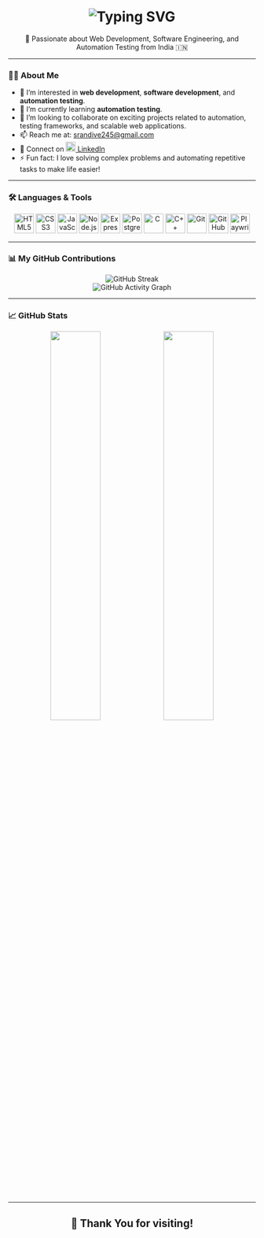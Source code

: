 <!-- Profile Header -->
<h1 align="center">
  <img src="https://readme-typing-svg.herokuapp.com?font=Orbitron&size=35&duration=3000&pause=500&color=30F7FF&center=true&vCenter=true&width=500&lines=Hi%2C+I'm+Shubham+B.+Randive!;Automation+%7C+Web+%7C+Software+Developer;" alt="Typing SVG" />
</h1>

<p align="center">🚀 Passionate about Web Development, Software Engineering, and Automation Testing from India 🇮🇳</p>

---

### 👨‍💻 About Me

- 👀 I’m interested in **web development**, **software development**, and **automation testing**.  
- 🌱 I’m currently learning **automation testing**.  
- 💞️ I’m looking to collaborate on exciting projects related to automation, testing frameworks, and scalable web applications.  
- 📫 Reach me at: [srandive245@gmail.com](mailto:srandive245@gmail.com)  
- 🔗 Connect on [<img src="https://cdn.jsdelivr.net/gh/devicons/devicon/icons/linkedin/linkedin-original.svg" width="20"/> LinkedIn](https://www.linkedin.com/in/shubham-randive-8712a824a/)  
- ⚡ Fun fact: I love solving complex problems and automating repetitive tasks to make life easier!

---

### 🛠️ Languages & Tools

<p align="center">
  <!-- Frontend -->
  <img src="https://cdn.jsdelivr.net/gh/devicons/devicon/icons/html5/html5-original.svg" width="40" alt="HTML5" />
  <img src="https://cdn.jsdelivr.net/gh/devicons/devicon/icons/css3/css3-original.svg" width="40" alt="CSS3" />
  <img src="https://cdn.jsdelivr.net/gh/devicons/devicon/icons/javascript/javascript-original.svg" width="40" alt="JavaScript" />
  
  <!-- Backend -->
  <img src="https://cdn.jsdelivr.net/gh/devicons/devicon/icons/nodejs/nodejs-original.svg" width="40" alt="Node.js" />
  <img src="https://cdn.jsdelivr.net/gh/devicons/devicon/icons/express/express-original.svg" width="40" alt="Express.js" />
  
  <!-- Database -->
  <img src="https://cdn.jsdelivr.net/gh/devicons/devicon/icons/postgresql/postgresql-original.svg" width="40" alt="PostgreSQL" />
  
  <!-- Programming -->
  <img src="https://cdn.jsdelivr.net/gh/devicons/devicon/icons/c/c-original.svg" width="40" alt="C" />
  <img src="https://cdn.jsdelivr.net/gh/devicons/devicon/icons/cplusplus/cplusplus-original.svg" width="40" alt="C++" />
  
  <!-- Tools -->
  <img src="https://cdn.jsdelivr.net/gh/devicons/devicon/icons/git/git-original.svg" width="40" alt="Git" />
  <img src="https://cdn.jsdelivr.net/gh/devicons/devicon/icons/github/github-original.svg" width="40" alt="GitHub" />
  <img src="https://cdn.jsdelivr.net/gh/devicons/devicon/icons/playwright/playwright-original.svg" width="40" alt="Playwright" />
</p>

---

### 📊 My GitHub Contributions

<p align="center">
  <img src="https://github-readme-streak-stats.herokuapp.com?user=shubhamrandive&theme=radical&hide_border=true&border_radius=10" alt="GitHub Streak" />
  <br />
  <img src="https://github-readme-activity-graph.cyclic.app/graph?username=shubhamrandive&bg_color=000000&color=00ffff&line=00ffff&point=ffffff&hide_border=true" alt="GitHub Activity Graph" />
</p>

---

### 📈 GitHub Stats

<p align="center">
  <img src="https://github-readme-stats.vercel.app/api?username=shubhamrandive&show_icons=true&theme=radical&hide_border=true" width="45%"/>
  <img src="https://github-readme-stats.vercel.app/api/top-langs/?username=shubhamrandive&layout=compact&theme=radical&hide_border=true" width="45%"/>
</p>

---

<h2 align="center">🙏 Thank You for visiting!</h2>
